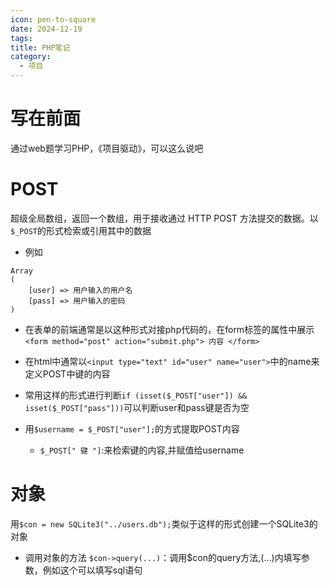 ```yaml
---
icon: pen-to-square
date: 2024-12-19
tags: 
title: PHP笔记
category:
  - 项目
---
```

# 写在前面
通过web题学习PHP，《项目驱动》，可以这么说吧

# POST
超级全局数组，返回一个数组，用于接收通过 HTTP POST 方法提交的数据。以`$_POST`的形式检索或引用其中的数据
- 例如
```
Array
(
    [user] => 用户输入的用户名
    [pass] => 用户输入的密码
)
```

- 在表单的前端通常是以这种形式对接php代码的，在form标签的属性中展示
  `<form method="post" action="submit.php"> 内容 </form>`
  
- 在html中通常以`<input type="text" id="user" name="user">`中的name来定义POST中键的内容

- 常用这样的形式进行判断`if (isset($_POST["user"]) && isset($_POST["pass"]))`可以判断user和pass键是否为空
  
- 用`$username = $_POST["user"];`的方式提取POST内容
  - `$_POST[" 键 "]`:来检索键的内容,并赋值给username

# 对象
用`$con = new SQLite3("../users.db");`类似于这样的形式创建一个SQLite3的对象

- 调用对象的方法
  `$con->query(...)`：调用$con的query方法,(...)内填写参数，例如这个可以填写sql语句